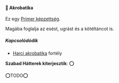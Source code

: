 #### 🔵 Akrobatika

Ez egy [Primer képzettség](../010_karakteralkotas.md#primer-%C3%A9s-szekunder-ismeretek-kateg%C3%B3ri%C3%A1i).

Magába foglalja az esést, ugrást és a kötéltáncot is.

##### Kapcsolódódik
- [Harci akrobatika](../fortelyok.harci/harci_akrobatika.md) fortély

**Szabad Hátterek kiterjesztik**: ⭕

⭕TODO⭕
